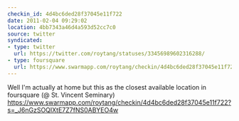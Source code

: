 ```yaml
---
checkin_id: 4d4bc6ded28f37045e11f722
date: 2011-02-04 09:29:02
location: 4bb7343a46d4a593d52cc7c0
source: twitter
syndicated:
- type: twitter
  url: https://twitter.com/roytang/statuses/33456989602316288/
- type: foursquare
  url: https://www.swarmapp.com/roytang/checkin/4d4bc6ded28f37045e11f722?s=_J6nGzSOQIXtE7Z7fNS0ABYEO4w
---
```


Well I'm actually at home but this as the closest available location in foursquare (@ St. Vincent Seminary) https://www.swarmapp.com/roytang/checkin/4d4bc6ded28f37045e11f722?s=_J6nGzSOQIXtE7Z7fNS0ABYEO4w